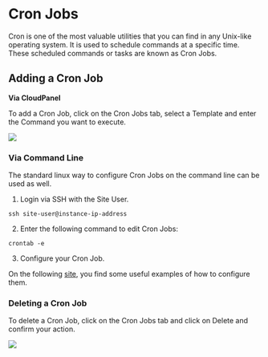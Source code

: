 # Cron Jobs

Cron is one of the most valuable utilities that you can find in any Unix-like operating system.
It is used to schedule commands at a specific time. These scheduled commands or tasks are known as Cron Jobs.

## Adding a Cron Job

**Via CloudPanel**

To add a Cron Job, click on the Cron Jobs tab, select a Template and enter the Command you want to execute.

![](https://media.discordapp.net/attachments/1052025865803939880/1053121129071525909/image.png)

### Via Command Line

The standard linux way to configure Cron Jobs on the command line can be used as well.

 1. Login via SSH with the Site User.

```ssh site-user@instance-ip-address```
 
 2. Enter the following command to edit Cron Jobs:

```crontab -e```

 3. Configure your Cron Job.

On the following [site](https://tecadmin.net/crontab-in-linux-with-20-examples-of-cron-schedule/), you find some useful examples of how to configure them.

### Deleting a Cron Job

To delete a Cron Job, click on the Cron Jobs tab and click on Delete and confirm your action.

![](https://media.discordapp.net/attachments/1052025865803939880/1053121747018330203/image.png)


